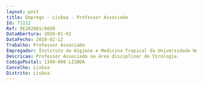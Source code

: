 ```yaml
--- 
layout: post
title: Emprego - Lisboa - Professor Associado
Id: 73112
Ref: OE202001/0030
DataAbertura: 2020-01-02
DataFecho: 2020-02-12
Trabalho: Professor Associado
Empregador: Instituto de Higiene e Medicina Tropical da Universidade Nova de Lisboa - NOVA Institute of Hygiene
Descricao: Professor Associado na área disciplinar de Virologia.
CodigoPostal: 1349-008 LISBOA
Concelho: Lisboa
Distrito: Lisboa
--- 
```

